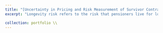 ```yaml
---
title: "[Uncertainty in Pricing and Risk Measurement of Survivor Contracts](https://github.com/kenrickraymond/Longevity-Instrument-Pricing)"
excerpt: "Longevity risk refers to the risk that pensioners live for longer than pricing assumptions resulting in unanticipated losses for pension funds. While longevity risk is traditionally transferred through reinsurance, there is increasing interest in transferring this risk to capital markets through standardized securities such as survivor swaps. An issue arises because of the financial market for survivor-linked products is not as mature as traditional financial markets hence there is currently no consensus on the appropriate model for survival rates nor model for risk-neutral transformations. This project compares the behavior of four survivor models and eight premium principles and discusses the impact of these choices on the valuation of survivor swaps. <br/><br/> After discussing the valuation of survivor contracts, we go further and present a framework for calculating risk metrics for the survivor contracts. Indeed, with the recent interest in standardized securities to transfer longevity risk, there is a need for financial institutions to evaluate possible losses to determine capital allocation in line with [regulatory requirements. (in this case, Solvency II)](https://ec.europa.eu/commission/presscorner/detail/el/MEMO_15_3120) This project was accomplished early 2023 to mid 2024 using the programming language R. <br/>"

collection: portfolio \\
---
```

<!-- 
This is an item in your portfolio. It can be have images or nice text. If you name the file .md, it will be parsed as markdown. If you name the file .html, it will be parsed as HTML.  -->
